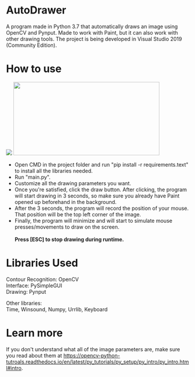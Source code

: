 # AutoDrawer
A program made in Python 3.7 that automatically draws an image using OpenCV and Pynput. Made to work with Paint, but it can also work with other drawing tools. The project is being developed in Visual Studio 2019 (Community Edition).

# How to use
<img src="https://github.com/GustavoMuller2019/AutoDrawer/blob/master/examples/interfaceExample.png?raw=true">
<img width="400" height="200" src="https://github.com/GustavoMuller2019/AutoDrawer/blob/master/examples/example.png?raw=true">

* Open CMD in the project folder and run "pip install -r requirements.text" to install all the libraries needed.<br>
* Run "main.py".<br>
* Customize all the drawing parameters you want.<br>
* Once you're satisfied, click the draw button. After clicking, the program will start drawing in 3 seconds, so make sure you already have Paint opened up beforehand in the background.<br>
* After the 3 seconds, the program will record the position of your mouse. That position will be the top left corner of the image.<br>
* Finally, the program will minimize and will start to simulate mouse presses/movements to draw on the screen.<br>
<br><b>Press [ESC] to stop drawing during runtime.</b>

# Libraries Used
Contour Recognition: OpenCV<br>
Interface: PySimpleGUI<br>
Drawing: Pynput<br>

Other libraries:<br>
Time, Winsound, Numpy, Urrlib, Keyboard

# Learn more
If you don't understand what all of the image parameters are, make sure you read about them at https://opencv-python-tutroals.readthedocs.io/en/latest/py_tutorials/py_setup/py_intro/py_intro.html#intro.
